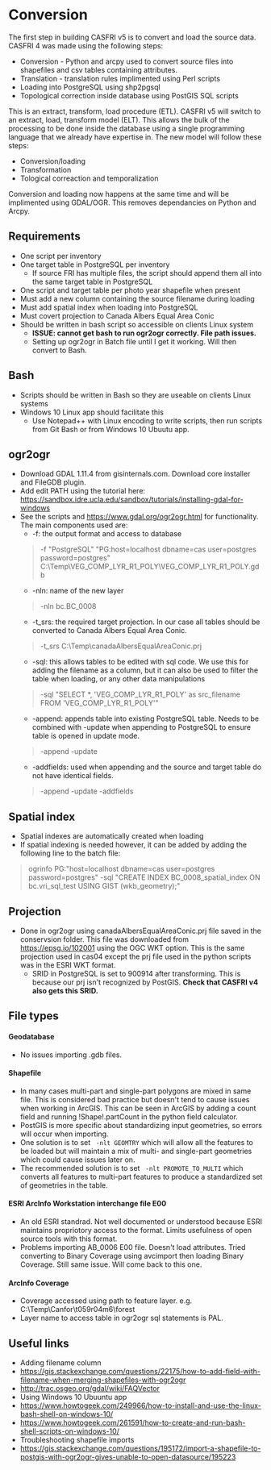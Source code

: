 # Conversion
The first step in building CASFRI v5 is to convert and load the source data. CASFRI 4 was made using the following steps:
* Conversion - Python and arcpy used to convert source files into shapefiles and csv tables containing attributes.
* Translation - translation rules implimented using Perl scripts
* Loading into PostgreSQL using shp2pgsql
* Topological correction inside database using PostGIS SQL scripts

This is an extract, transform, load procedure (ETL). CASFRI v5 will switch to an extract, load, transform model (ELT). This allows the bulk of the processing to be done inside the database using a single programming language that we already have expertise in. The new model will follow these steps:
* Conversion/loading
* Transformation
* Tological correaction and temporalization

Conversion and loading now happens at the same time and will be implimented using GDAL/OGR. This removes dependancies on Python and Arcpy. 

## Requirements
* One script per inventory
* One target table in PostgreSQL per inventory
  * If source FRI has multiple files, the script should append them all into the same target table in PostgreSQL
* One script and target table per photo year shapefile when present 
* Must add a new column containing the source filename during loading
* Must add spatial index when loading into PostgreSQL
* Must covert projection to Canada Albers Equal Area Conic
* Should be written in bash script so accessible on clients Linux system
  * **ISSUE: cannot get bash to run ogr2ogr correctly. File path issues.**
  * Setting up ogr2ogr in Batch file until I get it working. Will then convert to Bash.

## Bash
* Scripts should be written in Bash so they are useable on clients Linux systems
* Windows 10 Linux app should facilitate this
  * Use Notepad++ with Linux encoding to write scripts, then run scripts from Git Bash or from Windows 10 Ubuutu app.

## ogr2ogr
* Download GDAL 1.11.4 from gisinternals.com. Download core installer and FileGDB plugin.
* Add edit PATH using the tutorial here: https://sandbox.idre.ucla.edu/sandbox/tutorials/installing-gdal-for-windows
* See the scripts and https://www.gdal.org/ogr2ogr.html for functionality. The main components used are:
  * -f: the output format and access to database
  >-f "PostgreSQL" "PG:host=localhost dbname=cas user=postgres password=postgres" C:\Temp\VEG_COMP_LYR_R1_POLY\VEG_COMP_LYR_R1_POLY.gdb
  * -nln: name of the new layer
  >-nln bc.BC_0008
  * -t_srs: the required target projection. In our case all tables should be converted to Canada Albers Equal Area Conic.
  >-t_srs C:\Temp\canadaAlbersEqualAreaConic.prj
  * -sql: this allows tables to be edited with sql code. We use this for adding the filename as a column, but it can also be used to filter the table when loading, or any other data manipulations
  >-sql "SELECT *, 'VEG_COMP_LYR_R1_POLY' as src_filename FROM 'VEG_COMP_LYR_R1_POLY'"
  * -append: appends table into existing PostgreSQL table. Needs to be combined with -update when appending to PostgreSQL to ensure table is opened in update mode.
  >-append -update
  * -addfields: used when appending and the source and target table do not have identical fields.
  >-append -update -addfields

## Spatial index
* Spatial indexes are automatically created when loading
 * If spatial indexing is needed however, it can be added by adding the following line to the batch file:
 > ogrinfo PG:"host=localhost dbname=cas user=postgres password=postgres" -sql "CREATE INDEX BC_0008_spatial_index ON bc.vri_sql_test USING GIST (wkb_geometry);"

## Projection
* Done in ogr2ogr using canadaAlbersEqualAreaConic.prj file saved in the conservsion folder. This file was downloaded from https://epsg.io/102001 using the OGC WKT option. This is the same projection used in cas04 except the prj file used in the python scripts was in the ESRI WKT format. 
  * SRID in PostgreSQL is set to 900914 after transforming. This is because our prj isn't recognized by PostGIS. **Check that CASFRI v4 also gets this SRID.**
  
## File types
#### Geodatabase
* No issues importing .gdb files.

#### Shapefile
* In many cases multi-part and single-part polygons are mixed in same file. This is considered bad practice but doesn't tend to cause issues when working in ArcGIS. This can be seen in ArcGIS by adding a count field and running !Shape!.partCount in the python field calculator. 
* PostGIS is more specific about standardizing input geometries, so errors will occur when importing.
* One solution is to set ` -nlt GEOMTRY` which will allow all the features to be loaded but will maintain a mix of multi- and single-part geometries which could cause issues later on.
* The recommended solution is to set ` -nlt PROMOTE_TO_MULTI` which converts all features to multi-part features to produce a standardized set of geometries in the table.

#### ESRI ArcInfo Workstation interchange file E00
* An old ESRI standrad. Not well documented or understood because ESRI maintains propriotory access to the format. Limits usefulness of open source tools with this format.
* Problems importing AB_0006 E00 file. Doesn't load attributes. Tried converting to Binary Coverage using avcimport then loading Binary Coverage. Still same issue. Will come back to this one.

#### ArcInfo Coverage
* Coverage accessed using path to feature layer. e.g. C:\Temp\Canfor\t059r04m6\forest
* Layer name to access table in ogr2ogr sql statements is PAL.

## Useful links
* Adding filename column
 * https://gis.stackexchange.com/questions/22175/how-to-add-field-with-filename-when-merging-shapefiles-with-ogr2ogr
 * http://trac.osgeo.org/gdal/wiki/FAQVector
* Using Windows 10 Ubuuntu app
 * https://www.howtogeek.com/249966/how-to-install-and-use-the-linux-bash-shell-on-windows-10/
 * https://www.howtogeek.com/261591/how-to-create-and-run-bash-shell-scripts-on-windows-10/
* Troubleshooting shapefile imports
 * https://gis.stackexchange.com/questions/195172/import-a-shapefile-to-postgis-with-ogr2ogr-gives-unable-to-open-datasource/195223
